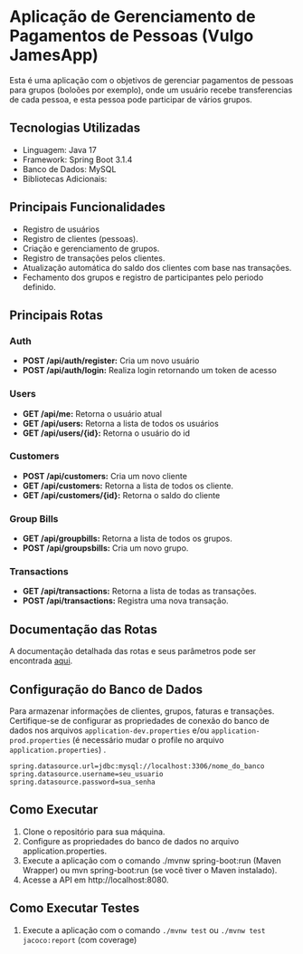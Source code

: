# Aplicação de Gerenciamento de Pagamentos de Pessoas (Vulgo JamesApp)

Esta é uma aplicação com o objetivos de gerenciar pagamentos de pessoas para grupos (boloões por exemplo), 
onde um usuário recebe transferencias de cada pessoa, e esta pessoa pode participar de vários grupos.

## Tecnologias Utilizadas

- Linguagem: Java 17
- Framework: Spring Boot 3.1.4
- Banco de Dados: MySQL
- Bibliotecas Adicionais:

## Principais Funcionalidades

- Registro de usuários
- Registro de clientes (pessoas).
- Criação e gerenciamento de grupos.
- Registro de transações pelos clientes.
- Atualização automática do saldo dos clientes com base nas transações.
- Fechamento dos grupos e registro de participantes pelo periodo definido.

## Principais Rotas

### Auth
- **POST /api/auth/register:** Cria um novo usuário
- **POST /api/auth/login:** Realiza login retornando um token de acesso
### Users
- **GET /api/me:** Retorna o usuário atual
- **GET /api/users:** Retorna a lista de todos os usuários
- **GET /api/users/{id}:** Retorna o usuário do id
### Customers
- **POST /api/customers:** Cria um novo cliente
- **GET /api/customers:** Retorna a lista de todos os cliente.
- **GET /api/customers/{id}:** Retorna o saldo do cliente
### Group Bills
- **GET /api/groupbills:** Retorna a lista de todos os grupos.
- **POST /api/groupsbills:** Cria um novo grupo.
### Transactions
- **GET /api/transactions:** Retorna a lista de todas as transações.
- **POST /api/transactions:** Registra uma nova transação.

## Documentação das Rotas

A documentação detalhada das rotas e seus parâmetros pode ser encontrada [aqui](URL_DA_DOCUMENTAÇÃO).

## Configuração do Banco de Dados

Para armazenar informações de clientes, grupos, faturas e transações. 
Certifique-se de configurar as propriedades de conexão do banco de dados nos arquivos `application-dev.properties` e/ou `application-prod.properties` (é necessário mudar o profile no arquivo `application.properties`) .

```properties
spring.datasource.url=jdbc:mysql://localhost:3306/nome_do_banco
spring.datasource.username=seu_usuario
spring.datasource.password=sua_senha
```

## Como Executar
1. Clone o repositório para sua máquina.
2. Configure as propriedades do banco de dados no arquivo application.properties.
3. Execute a aplicação com o comando ./mvnw spring-boot:run (Maven Wrapper) 
ou mvn spring-boot:run (se você tiver o Maven instalado).
4. Acesse a API em http://localhost:8080.

## Como Executar Testes
1. Execute a aplicação com o comando `./mvnw test` ou `./mvnw test jacoco:report` (com coverage)
